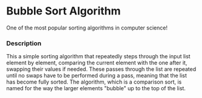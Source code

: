 # Bubble Sort Algorithm

One of the most popular sorting algorithms in computer science!

### Description 

This a simple sorting algorithm that repeatedly steps through the input list 
element by element, comparing the current element with the one after it, swapping 
their values if needed. These passes through the list are repeated until no swaps 
have to be performed during a pass, meaning that the list has become fully sorted. 
The algorithm, which is a comparison sort, is named for the way the larger elements 
"bubble" up to the top of the list.

